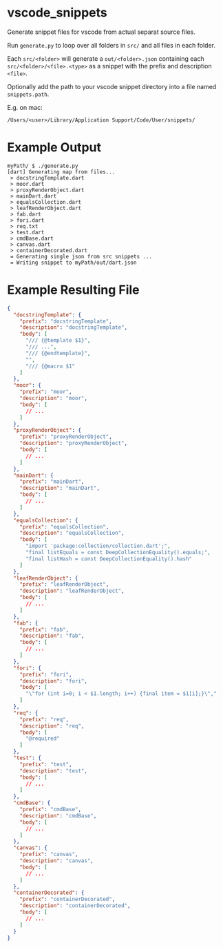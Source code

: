 # vscode_snippets

Generate snippet files for vscode from actual separat source files.

Run `generate.py` to loop over all folders in `src/` and all files in each folder.

Each `src/<folder>` will generate a `out/<folder>.json` containing each `src/<folder>/<file>.<type>` as a snippet with the prefix and description `<file>`.

Optionally add the path to your vscode snippet directory into a file named `snippets.path`.

E.g. on mac:
```
/Users/<user>/Library/Application Support/Code/User/snippets/
```


# Example Output

```
myPath/ $ ./generate.py
[dart] Generating map from files...
 > docstringTemplate.dart
 > moor.dart
 > proxyRenderObject.dart
 > mainDart.dart
 > equalsCollection.dart
 > leafRenderObject.dart
 > fab.dart
 > fori.dart
 > req.txt
 > test.dart
 > cmdBase.dart
 > canvas.dart
 > containerDecorated.dart
 = Generating single json from src snippets ...
 = Writing snippet to myPath/out/dart.json
```

# Example Resulting File
```json
{
  "docstringTemplate": {
    "prefix": "docstringTemplate",
    "description": "docstringTemplate",
    "body": [
      "/// {@template $1}",
      "/// ...",
      "/// {@endtemplate}",
      "",
      "/// {@macro $1"
    ]
  },
  "moor": {
    "prefix": "moor",
    "description": "moor",
    "body": [
      // ...
    ]
  },
  "proxyRenderObject": {
    "prefix": "proxyRenderObject",
    "description": "proxyRenderObject",
    "body": [
      // ...
    ]
  },
  "mainDart": {
    "prefix": "mainDart",
    "description": "mainDart",
    "body": [
      // ...
    ]
  },
  "equalsCollection": {
    "prefix": "equalsCollection",
    "description": "equalsCollection",
    "body": [
      "import 'package:collection/collection.dart';",
      "final listEquals = const DeepCollectionEquality().equals;",
      "final listHash = const DeepCollectionEquality().hash"
    ]
  },
  "leafRenderObject": {
    "prefix": "leafRenderObject",
    "description": "leafRenderObject",
    "body": [
      // ...
    ]
  },
  "fab": {
    "prefix": "fab",
    "description": "fab",
    "body": [
      // ...
    ]
  },
  "fori": {
    "prefix": "fori",
    "description": "fori",
    "body": [
      "\"for (int i=0; i < $1.length; i++) {final item = $1[i];}\","
    ]
  },
  "req": {
    "prefix": "req",
    "description": "req",
    "body": [
      "@required"
    ]
  },
  "test": {
    "prefix": "test",
    "description": "test",
    "body": [
      // ...
    ]
  },
  "cmdBase": {
    "prefix": "cmdBase",
    "description": "cmdBase",
    "body": [
      // ...
    ]
  },
  "canvas": {
    "prefix": "canvas",
    "description": "canvas",
    "body": [
      // ...
    ]
  },
  "containerDecorated": {
    "prefix": "containerDecorated",
    "description": "containerDecorated",
    "body": [
      // ...
    ]
  }
}

```